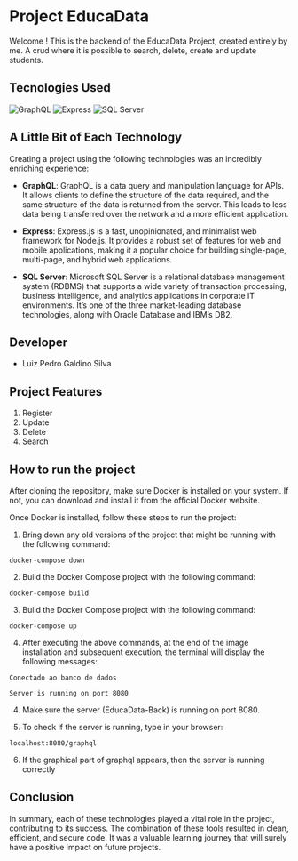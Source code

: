 # Project EducaData

Welcome !
This is the backend of the EducaData Project, created entirely by me. A crud where it is possible to search, delete, create and update students.

## Tecnologies Used

![GraphQL](https://img.shields.io/badge/-GraphQL-E10098?style=for-the-badge&logo=graphql)
![Express](https://img.shields.io/badge/Express.js-404D59?style=for-the-badge)
![SQL Server](https://img.shields.io/badge/Microsoft_SQL_Server-CC2927?style=for-the-badge&logo=microsoft-sql-server&logoColor=white)




## A Little Bit of Each Technology

Creating a project using the following technologies was an incredibly enriching experience:

- **GraphQL**: GraphQL is a data query and manipulation language for APIs. It allows clients to define the structure of the data required, and the same structure of the data is returned from the server. This leads to less data being transferred over the network and a more efficient application.

- **Express**: Express.js is a fast, unopinionated, and minimalist web framework for Node.js. It provides a robust set of features for web and mobile applications, making it a popular choice for building single-page, multi-page, and hybrid web applications.

- **SQL Server**: Microsoft SQL Server is a relational database management system (RDBMS) that supports a wide variety of transaction processing, business intelligence, and analytics applications in corporate IT environments. It’s one of the three market-leading database technologies, along with Oracle Database and IBM’s DB2.


## Developer

- Luiz Pedro Galdino Silva

## Project Features

1. Register
2. Update
3. Delete
4. Search


## How to run the project

After cloning the repository, make sure Docker is installed on your system. If not, you can download and install it from the official Docker website.

Once Docker is installed, follow these steps to run the project:


1. Bring down any old versions of the project that might be running with the following command:

```
docker-compose down
```
2. Build the Docker Compose project with the following command:

```
docker-compose build
```
3. Build the Docker Compose project with the following command:

```
docker-compose up

```
4. After executing the above commands, at the end of the image installation and subsequent execution, the terminal will display the following messages:

```
Conectado ao banco de dados

```
```
Server is running on port 8080

```
4. Make sure the server (EducaData-Back) is running on port 8080.

5. To check if the server is running, type in your browser: 

```
localhost:8080/graphql
```

6. If the graphical part of graphql appears, then the server is running correctly


## Conclusion

In summary, each of these technologies played a vital role in the project, contributing to its success. The combination of these tools resulted in clean, efficient, and secure code. It was a valuable learning journey that will surely have a positive impact on future projects.
